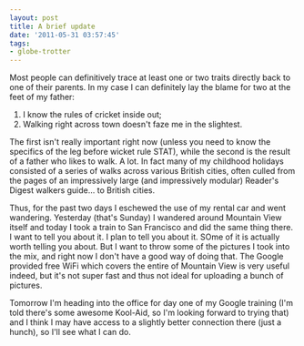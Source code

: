 ```yaml
---
layout: post
title: A brief update
date: '2011-05-31 03:57:45'
tags:
- globe-trotter
---
```


Most people can definitively trace at least one or two traits directly back to one of their parents. In my case I can definitely lay the blame for two at the feet of my father: 

  1. I know the rules of cricket inside out;
  2. Walking right across town doesn't faze me in the slightest.
  
The first isn't really important right now (unless you need to know the specifics of the leg before wicket rule STAT), while the second is the result of a father who likes to walk. A lot. In fact many of my childhood holidays consisted of a series of walks across various British cities, often culled from the pages of an impressively large (and impressively modular) Reader's Digest walkers guide... to British cities.  

<!-- More -->

Thus, for the past two days I eschewed the use of my rental car and went wandering. Yesterday (that's Sunday) I wandered around Mountain View itself and today I took a train to San Francisco and did the same thing there. I want to tell you about it. I plan to tell you about it. SOme of it is actually worth telling you about. But I want to throw some of the pictures I took into the mix, and right now I don't have a good way of doing that. The Google provided free WiFi which covers the entire of Mountain View is very useful indeed, but it's not super fast and thus not ideal for uploading a bunch of pictures.  

Tomorrow I'm heading into the office for day one of my Google training (I'm told there's some awesome Kool-Aid, so I'm looking forward to trying that) and I think I may have access to a slightly better connection there (just a hunch), so I'll see what I can do.
